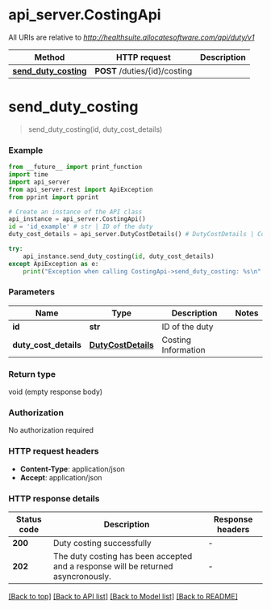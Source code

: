 # api_server.CostingApi

All URIs are relative to *http://healthsuite.allocatesoftware.com/api/duty/v1*

Method | HTTP request | Description
------------- | ------------- | -------------
[**send_duty_costing**](CostingApi.md#send_duty_costing) | **POST** /duties/{id}/costing | 


# **send_duty_costing**
> send_duty_costing(id, duty_cost_details)



### Example

```python
from __future__ import print_function
import time
import api_server
from api_server.rest import ApiException
from pprint import pprint

# Create an instance of the API class
api_instance = api_server.CostingApi()
id = 'id_example' # str | ID of the duty
duty_cost_details = api_server.DutyCostDetails() # DutyCostDetails | Costing Information

try:
    api_instance.send_duty_costing(id, duty_cost_details)
except ApiException as e:
    print("Exception when calling CostingApi->send_duty_costing: %s\n" % e)
```

### Parameters

Name | Type | Description  | Notes
------------- | ------------- | ------------- | -------------
 **id** | **str**| ID of the duty | 
 **duty_cost_details** | [**DutyCostDetails**](DutyCostDetails.md)| Costing Information | 

### Return type

void (empty response body)

### Authorization

No authorization required

### HTTP request headers

 - **Content-Type**: application/json
 - **Accept**: application/json

### HTTP response details
| Status code | Description | Response headers |
|-------------|-------------|------------------|
**200** | Duty costing successfully |  -  |
**202** | The duty costing has been accepted and a response will be returned asyncronously. |  -  |

[[Back to top]](#) [[Back to API list]](../README.md#documentation-for-api-endpoints) [[Back to Model list]](../README.md#documentation-for-models) [[Back to README]](../README.md)

